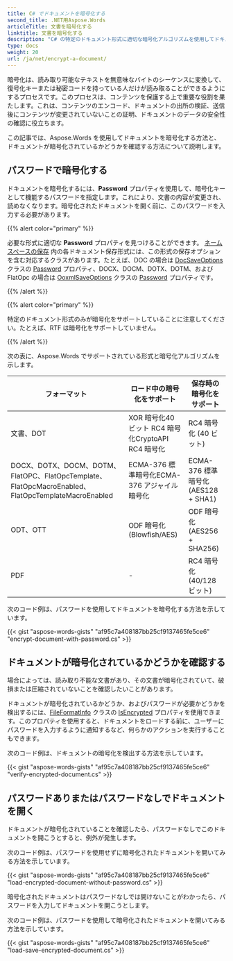 ```yaml
---
title: C# でドキュメントを暗号化する
second_title: .NET用Aspose.Words
articleTitle: 文書を暗号化する
linktitle: 文書を暗号化する
description: "C# の特定のドキュメント形式に適切な暗号化アルゴリズムを使用してドキュメントを暗号化します。"
type: docs
weight: 20
url: /ja/net/encrypt-a-document/
---
```


暗号化は、読み取り可能なテキストを無意味なバイトのシーケンスに変換して、復号化キーまたは秘密コードを持っている人だけが読み取ることができるようにするプロセスです。このプロセスは、コンテンツを保護する上で重要な役割を果たします。これは、コンテンツのエンコード、ドキュメントの出所の検証、送信後にコンテンツが変更されていないことの証明、ドキュメントのデータの安全性の確認に役立ちます。

この記事では、Aspose.Words を使用してドキュメントを暗号化する方法と、ドキュメントが暗号化されているかどうかを確認する方法について説明します。

## パスワードで暗号化する

ドキュメントを暗号化するには、**Password** プロパティを使用して、暗号化キーとして機能するパスワードを指定します。これにより、文書の内容が変更され、読めなくなります。暗号化されたドキュメントを開く前に、このパスワードを入力する必要があります。

{{% alert color="primary" %}}

必要な形式に適切な **Password** プロパティを見つけることができます。 [ネームスペースの保存](https://reference.aspose.com/words/net/aspose.words.saving/) 内の各ドキュメント保存形式には、この形式の保存オプションを含む対応するクラスがあります。たとえば、DOC の場合は [DocSaveOptions](https://reference.aspose.com/words/net/aspose.words.saving/docsaveoptions/) クラスの [Password](https://reference.aspose.com/words/net/aspose.words.saving/docsaveoptions/password/) プロパティ、DOCX、DOCM、DOTX、DOTM、および FlatOpc の場合は [OoxmlSaveOptions](https://reference.aspose.com/words/net/aspose.words.saving/ooxmlsaveoptions/) クラスの [Password](https://reference.aspose.com/words/net/aspose.words.saving/ooxmlsaveoptions/password/) プロパティです。

{{% /alert %}}

{{% alert color="primary" %}}

特定のドキュメント形式のみが暗号化をサポートしていることに注意してください。たとえば、RTF は暗号化をサポートしていません。

{{% /alert %}}

次の表に、Aspose.Words でサポートされている形式と暗号化アルゴリズムを示します。

| フォーマット |  ロード中の暗号化をサポート |  保存時の暗号化をサポート |
|  ------------------------------------------------------------  |  -----------------------------------------------------------  |  --------------------------------------------  |
|  文書、DOT |  XOR 暗号化40 ビット RC4 暗号化CryptoAPI RC4 暗号化 |  RC4 暗号化 (40 ビット) |
|  DOCX、DOTX、DOCM、DOTM、FlatOPC、FlatOpcTemplate、FlatOpcMacroEnabled、FlatOpcTemplateMacroEnabled |  ECMA-376 標準暗号化ECMA-376 アジャイル暗号化 |  ECMA-376 標準暗号化 (AES128 + SHA1) |
|  ODT、OTT |  ODF 暗号化 (Blowfish/AES) |  ODF 暗号化 (AES256 + SHA256) |
|  PDF |  -                                                            |  RC4 暗号化 (40/128 ビット) |

次のコード例は、パスワードを使用してドキュメントを暗号化する方法を示しています。

{{< gist "aspose-words-gists" "af95c7a408187bb25cf9137465fe5ce6" "encrypt-document-with-password.cs" >}}

## ドキュメントが暗号化されているかどうかを確認する

場合によっては、読み取り不能な文書があり、その文書が暗号化されていて、破損または圧縮されていないことを確認したいことがあります。

ドキュメントが暗号化されているかどうか、およびパスワードが必要かどうかを検出するには、[FileFormatInfo](https://reference.aspose.com/words/net/aspose.words/fileformatinfo/) クラスの [IsEncrypted](https://reference.aspose.com/words/net/aspose.words/fileformatinfo/isencrypted/) プロパティを使用できます。このプロパティを使用すると、ドキュメントをロードする前に、ユーザーにパスワードを入力するように通知するなど、何らかのアクションを実行することもできます。

次のコード例は、ドキュメントの暗号化を検出する方法を示しています。

{{< gist "aspose-words-gists" "af95c7a408187bb25cf9137465fe5ce6" "verify-encrypted-document.cs" >}}

## パスワードありまたはパスワードなしでドキュメントを開く

ドキュメントが暗号化されていることを確認したら、パスワードなしでこのドキュメントを開こうとすると、例外が発生します。

次のコード例は、パスワードを使用せずに暗号化されたドキュメントを開いてみる方法を示しています。

{{< gist "aspose-words-gists" "af95c7a408187bb25cf9137465fe5ce6" "load-encrypted-document-without-password.cs" >}}

暗号化されたドキュメントはパスワードなしでは開けないことがわかったら、パスワードを入力してドキュメントを開こうとします。

次のコード例は、パスワードを使用して暗号化されたドキュメントを開いてみる方法を示しています。

{{< gist "aspose-words-gists" "af95c7a408187bb25cf9137465fe5ce6" "load-save-encrypted-document.cs" >}}
